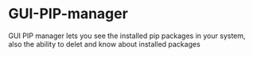 # GUI-PIP-manager
GUI PIP manager lets you see the installed pip packages in your system, also the ability to delet and know about installed packages
